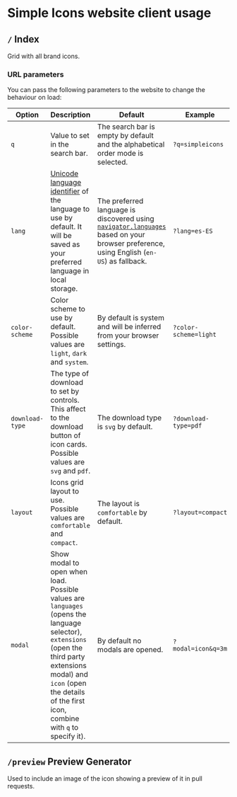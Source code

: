 # Simple Icons website client usage

## `/` Index

Grid with all brand icons.

### URL parameters

You can pass the following parameters to the website to change the behaviour on load:

| Option          | Description                                                                                                                                                                                                                        | Default                                                                                                                                                                                                         | Example               |
| --------------- | ---------------------------------------------------------------------------------------------------------------------------------------------------------------------------------------------------------------------------------- | --------------------------------------------------------------------------------------------------------------------------------------------------------------------------------------------------------------- | --------------------- |
| `q`             | Value to set in the search bar.                                                                                                                                                                                                    | The search bar is empty by default and the alphabetical order mode is selected.                                                                                                                                 | `?q=simpleicons`      |
| `lang`          | [Unicode language identifier] of the language to use by default. It will be saved as your preferred language in local storage.                                                                                                     | The preferred language is discovered using [`navigator.languages`](https://developer.mozilla.org/en-US/docs/Web/API/Navigator/languages) based on your browser preference, using English (`en-US`) as fallback. | `?lang=es-ES`         |
| `color-scheme`  | Color scheme to use by default. Possible values are `light`, `dark` and `system`.                                                                                                                                                  | By default is system and will be inferred from your browser settings.                                                                                                                                           | `?color-scheme=light` |
| `download-type` | The type of download to set by controls. This affect to the download button of icon cards. Possible values are `svg` and `pdf`.                                                                                                    | The download type is `svg` by default.                                                                                                                                                                          | `?download-type=pdf`  |
| `layout`        | Icons grid layout to use. Possible values are `comfortable` and `compact`.                                                                                                                                                         | The layout is `comfortable` by default.                                                                                                                                                                         | `?layout=compact`     |
| `modal`         | Show modal to open when load. Possible values are `languages` (opens the language selector), `extensions` (open the third party extensions modal) and `icon` (open the details of the first icon, combine with `q` to specify it). | By default no modals are opened.                                                                                                                                                                                | `?modal=icon&q=3m`    |

[Unicode language identifier]: https://unicode.org/reports/tr35/tr35.html#Unicode_language_identifier

## `/preview` Preview Generator

Used to include an image of the icon showing a preview of it in pull requests.
